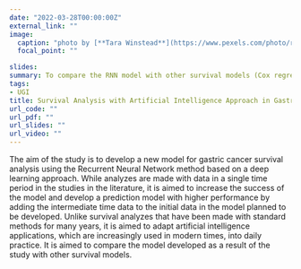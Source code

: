 ```yaml
---
date: "2022-03-28T00:00:00Z"
external_link: ""
image:
  caption: "photo by [**Tara Winstead**](https://www.pexels.com/photo/robot-pointing-on-a-wall-8386440/) on **Pexels**"
  focal_point: ""

slides: 
summary: To compare the RNN model with other survival models (Cox regression, Time-dependent Cox, Random Forest, and DeepSurv)
tags:
- UGI
title: Survival Analysis with Artificial Intelligence Approach in Gastric Cancer
url_code: ""
url_pdf: ""
url_slides: ""
url_video: ""
---
```


The aim of the study is to develop a new model for gastric cancer survival analysis using the Recurrent Neural Network method based on a deep learning approach. While analyzes are made with data in a single time period in the studies in the literature, it is aimed to increase the success of the model and develop a prediction model with higher performance by adding the intermediate time data to the initial data in the model planned to be developed. Unlike survival analyzes that have been made with standard methods for many years, it is aimed to adapt artificial intelligence applications, which are increasingly used in modern times, into daily practice. It is aimed to compare the model developed as a result of the study with other survival models.

